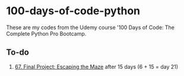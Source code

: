 # 100-days-of-code-python

These are my codes from the Udemy course '100 Days of Code: The Complete Python Pro Bootcamp.

## To-do

1. [67. Final Project: Escaping the Maze](https://reeborg.ca/reeborg.html?lang=en&mode=python&menu=worlds%2Fmenus%2Freeborg_intro_en.json&name=Maze&url=worlds%2Ftutorial_en%2Fmaze1.json) after 15 days (6 + 15 = day 21)
